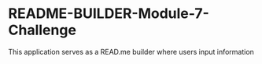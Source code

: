 # README-BUILDER-Module-7-Challenge
This application serves as a READ.me builder where users input information
